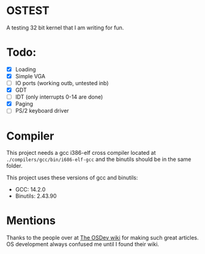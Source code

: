 # OSTEST
A testing 32 bit kernel that I am writing for fun.

# Todo:
 - [X] Loading
 - [X] Simple VGA
 - [ ] IO ports (working outb, untested inb)
 - [X] GDT
 - [ ] IDT (only interrupts 0-14 are done)
 - [X] Paging
 - [ ] PS/2 keyboard driver

# Compiler
This project needs a gcc i386-elf cross compiler located at `./compilers/gcc/bin/i686-elf-gcc` and the binutils should be in the same folder.  

This project uses these versions of gcc and binutils:

 * GCC: 14.2.0
 * Binutils: 2.43.90


# Mentions
Thanks to the people over at [The OSDev wiki](https://wiki.osdev.org/Expanded_Main_Page) for making such great articles. OS development always confused me until I found their wiki.
